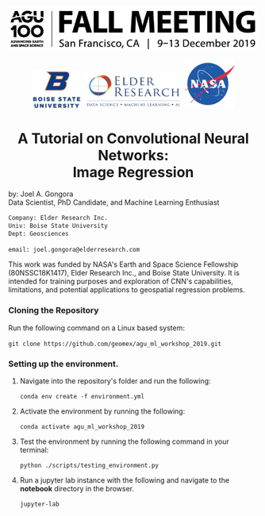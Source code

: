 <div align="center">
    <img src="./figures/agu_banner.png" width="600"> <br> <br>
    <img src="./figures/bsu.png" width="100">
    <img src="./figures/eri.png" width="200"> 
    <img src="./figures/nasa.png" width="100"> 
</div>

<H1 align="center">
A Tutorial on Convolutional Neural Networks: </br> Image Regression
</H1>
    by: Joel A. Gongora <br>
    Data Scientist, PhD Candidate, and Machine Learning Enthusiast
    
    Company: Elder Research Inc.
    Univ: Boise State University
    Dept: Geosciences
    
    email: joel.gongora@elderresearch.com

This work was funded by NASA's Earth and
Space Science Fellowship (80NSSC18K1417), Elder Research Inc., and Boise State
University. It is intended for training purposes and exploration
of CNN's capabilities, limitations, and potential applications to
geospatial regression problems.

### Cloning the Repository

Run the following command on a Linux based system:

`git clone https://github.com/geomex/agu_ml_workshop_2019.git`

### Setting up the environment. 

1. Navigate into the repository's folder and run the following:
    ```
    conda env create -f environment.yml
    ```
2. Activate the environment by running the following:
    ```
    conda activate agu_ml_workshop_2019
    ```
3. Test the environment by running the following command in your terminal:
   ```
   python ./scripts/testing_environment.py
   ```
4. Run a jupyter lab instance with the following and navigate to the **notebook**
   directory in the browser. 
    ```
    jupyter-lab
    ```
